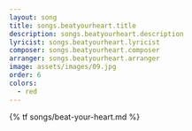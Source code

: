 ```yaml
---
layout: song
title: songs.beatyourheart.title
description: songs.beatyourheart.description
lyricist: songs.beatyourheart.lyricist
composer: songs.beatyourheart.composer
arranger: songs.beatyourheart.arranger
image: assets/images/09.jpg
order: 6
colors:
  - red
---
```


{% tf songs/beat-your-heart.md %}
